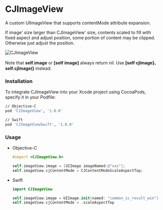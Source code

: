 # CJImageView
A custom UIImageView that supports contentMode attribute expansion.  

If image' size larger than CJImageView' size,  contents scaled to fill with fixed aspect and adjust position,  some portion of content may be clipped.  Otherwise just adjust the position.

![CJImageView](https://lele8446infoq.oss-cn-shenzhen.aliyuncs.com/CJImageView/CJImageView01.jpg)

Note that **self.image** or **[self image]** always return nil. Use **[self cjImage]、self.cjImage()** instead.

### Installation

To integrate CJImageView into your Xcode project using CocoaPods, specify it in your Podfile:

```sh
// Objective-C
pod 'CJImageView', '1.0.0'

// Swift
pod 'CJImageViewSwift', '1.0.0'
```



### Usage

* Objective-C

  ```objective-c
  #import <CJImageView.h>
  
  self.imageView.image = [UIImage imageNamed:@"xxx"];
  self.imageView.cjContentMode = CJContentModeScaleAspectTop;
  ```

* Swift

  ```swift
  import CJImageView
  
  self.imageView.image = UIImage.init(named: "common_ic_result_win")
  self.imageView.cjContentMode = .scaleAspectTop
  ```